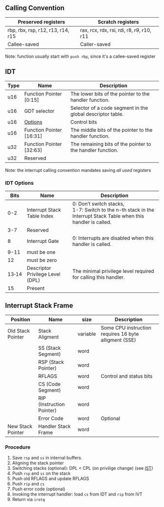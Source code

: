 ## Calling Convention

| Preserved registers               | Scratch registers                         |
| --------------------------------- | ----------------------------------------- |
| rbp, rbx, rsp, r12, r13, r14, r15 | rax, rcx, rdx, rsi, rdi, r8, r9, r10, r11 |
| Callee-saved                      | Caller-saved                              |

Note: function usually start with `push rbp`, since it's a callee-saved register

## IDT

| Type | Name                     | Description                                                |
| ---- | ------------------------ | ---------------------------------------------------------- |
| u16  | Function Pointer [0:15]  | The lower bits of the pointer to the handler function.     |
| u16  | GDT selector             | Selector of a code segment in the global descriptor table. |
| u16  | [Options](#idt-options)  | Control bits                                               |
| u16  | Function Pointer [16:31] | The middle bits of the pointer to the handler function.    |
| u32  | Function Pointer [32:63] | The remaining bits of the pointer to the handler function. |
| u32  | Reserved                 |                                                            |

Note: the interrupt calling convention mandates saving _all used_ registers

### <a id="idt-options"></a>IDT Options

| Bits  | Name                             | Description                                                                                                          |
| ----- | -------------------------------- | -------------------------------------------------------------------------------------------------------------------- |
| 0-2   | Interrupt Stack Table Index      | 0: Don’t switch stacks, <br> 1-7: Switch to the n-th stack in the Interrupt Stack Table when this handler is called. |
| 3-7   | Reserved                         |                                                                                                                      |
| 8     | Interrupt Gate                   | 0: Interrupts are disabled when this handler is called.                                                              |
| 9-11  | must be one                      |                                                                                                                      |
| 12    | must be zero                     |                                                                                                                      |
| 13‑14 | Descriptor Privilege Level (DPL) | The minimal privilege level required for calling this handler.                                                       |
| 15    | Present                          |                                                                                                                      |

## Interrupt Stack Frame

| Position          | Name                      | size     | Description                                           |
| ----------------- | ------------------------- | -------- | ----------------------------------------------------- |
| Old Stack Pointer | Stack Aligment            | variable | Some CPU instruction requires 16 byte alligment (SSE) |
|                   | SS (Stack Segment)        | word     |                                                       |
|                   | RSP (Stack Pointer)       | word     |                                                       |
|                   | RFLAGS                    | word     | Control and status bits                               |
|                   | CS (Code Segment)         | word     |                                                       |
|                   | RIP (Instruction Pointer) | word     |                                                       |
|                   | Error Code                | word     | Optional                                              |
| New Stack Pointer | Handler Stack Frame       | word     |                                                       |

### Procedure

1. Save `rsp` and `ss` in internal buffers.
2. Aligning the stack pointer
3. Switching stacks (optional): DPL < CPL (on privilige change) (see [IST](#ist))
4. Push `rsp` and `ss` on the stack
5. Push old RFLAGS and update RFLAGS
6. Push `rip` and `cs`
7. Push error code (optional)
8. Invoking the interrupt handler: load `cs` from IDT and `rip` from IVT
9. Return via `iretq`